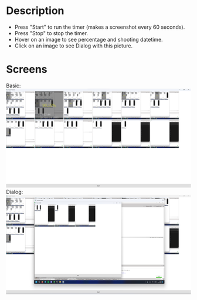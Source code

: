 # Description
* Press "Start" to run the timer (makes a screenshot every 60 seconds).
* Press "Stop" to stop the timer.
* Hover on an image to see percentage and shooting datetime.
* Click on an image to see Dialog with this picture.

# Screens 
Basic:
![Alt text](img/basic.png)
Dialog:
![Alt text](img/dialog.png)
